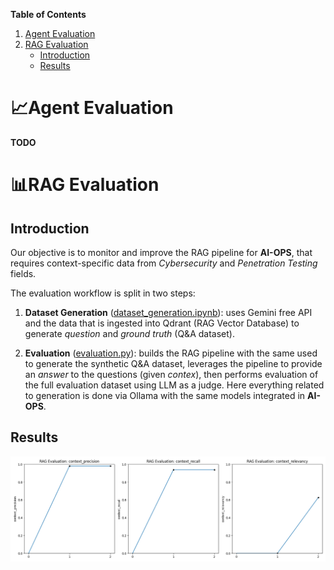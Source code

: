 **Table of Contents**
1. [Agent Evaluation](#agent-evaluation)
2. [RAG Evaluation](#rag-evaluation)
   - [Introduction](#introduction)
   - [Results](#results)


# 📈Agent Evaluation

**TODO**

# 📊RAG Evaluation

## Introduction

Our objective is to monitor and improve the RAG pipeline for **AI-OPS**, that requires context-specific data from 
*Cybersecurity* and *Penetration Testing* fields.

The evaluation workflow is split in two steps:

1. **Dataset Generation** ([dataset_generation.ipynb](./test/benchmarks/rag/dataset_generation.ipynb)):
uses Gemini free API and the data that is ingested into Qdrant (RAG Vector Database) to generate *question* and *ground truth* 
 (Q&A dataset).

2. **Evaluation** ([evaluation.py](./test/benchmarks/rag/evaluation.py)):
builds the RAG pipeline with the same used to generate the synthetic Q&A dataset, leverages the pipeline to provide
 an *answer* to the questions (given *contex*), then performs evaluation of the full evaluation dataset using LLM as a
judge. Here everything related to generation is done via Ollama with the same models integrated in **AI-OPS**.

## Results

![Context Precision Plot](data/rag_eval/results/plots/plot.png)
